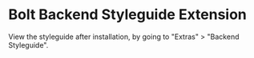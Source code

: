 Bolt Backend Styleguide Extension
=================================

View the styleguide after installation, by going to "Extras" > "Backend Styleguide".
